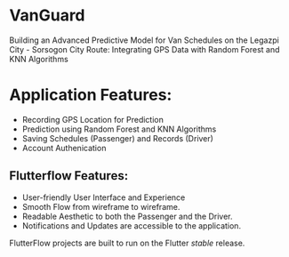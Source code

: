 # VanGuard

Building an Advanced Predictive Model for Van Schedules on the Legazpi City - Sorsogon City Route: Integrating GPS Data 
with Random Forest and KNN Algorithms

# Application Features:
- Recording GPS Location for Prediction
- Prediction using Random Forest and KNN Algorithms
- Saving Schedules (Passenger) and Records (Driver)
- Account Authenication

## Flutterflow Features:

- User-friendly User Interface and Experience
- Smooth Flow from wireframe to wireframe.
- Readable Aesthetic to both the Passenger and the Driver.
- Notifications and Updates are accessible to the application.

FlutterFlow projects are built to run on the Flutter _stable_ release.
